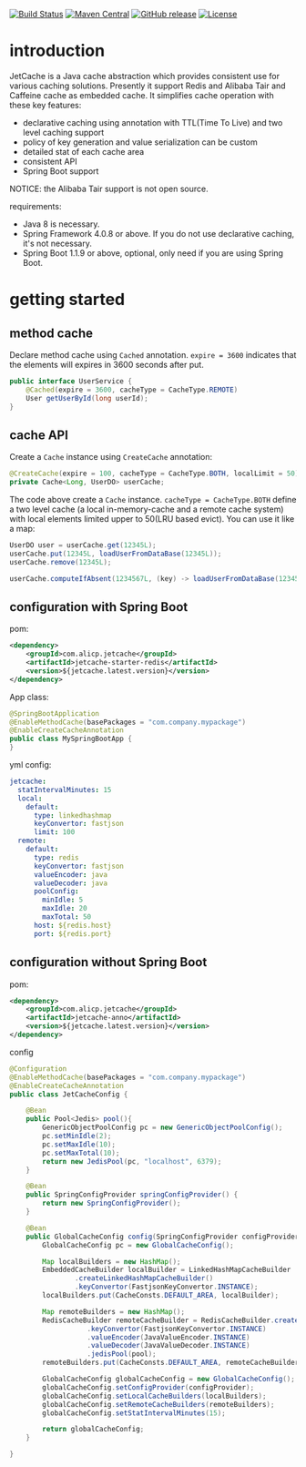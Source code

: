 [![Build Status](https://travis-ci.org/alibaba/jetcache.svg?branch=master)](https://travis-ci.org/alibaba/jetcache)
[![Maven Central](https://maven-badges.herokuapp.com/maven-central/com.alicp.jetcache/jetcache-parent/badge.svg)](https://maven-badges.herokuapp.com/maven-central/com.alicp.jetcache/jetcache-parent/)
[![GitHub release](https://img.shields.io/github/release/alibaba/jetcache.svg)](https://github.com/alibaba/jetcache/releases)
[![License](https://img.shields.io/badge/license-Apache%202-4EB1BA.svg)](https://www.apache.org/licenses/LICENSE-2.0.html)

# introduction
JetCache is a Java cache abstraction which provides consistent use for various caching solutions. 
Presently it support Redis and Alibaba Tair and Caffeine cache as embedded cache.
It simplifies cache operation with these key features:  
* declarative caching using annotation with TTL(Time To Live) and two level caching support
* policy of key generation and value serialization can be custom
* detailed stat of each cache area
* consistent API
* Spring Boot support

NOTICE: the Alibaba Tair support is not open source.

requirements:
* Java 8 is necessary.
* Spring Framework 4.0.8 or above. If you do not use declarative caching, it's not necessary.
* Spring Boot 1.1.9 or above, optional, only need if you are using Spring Boot.

# getting started

## method cache
Declare method cache using ```Cached``` annotation.  ```expire = 3600``` indicates that the elements will expires in 3600 seconds after put.
```java
public interface UserService {
    @Cached(expire = 3600, cacheType = CacheType.REMOTE)
    User getUserById(long userId);
}
```

## cache API
Create a ```Cache``` instance using ```CreateCache``` annotation:
```java
@CreateCache(expire = 100, cacheType = CacheType.BOTH, localLimit = 50)
private Cache<Long, UserDO> userCache;
```
The code above create a ```Cache``` instance. ```cacheType = CacheType.BOTH``` define a two level cache (a local in-memory-cache and a remote cache system) with local elements limited upper to 50(LRU based evict). You can use it like a map: 
```java
UserDO user = userCache.get(12345L);
userCache.put(12345L, loadUserFromDataBase(12345L));
userCache.remove(12345L);

userCache.computeIfAbsent(1234567L, (key) -> loadUserFromDataBase(1234567L));
```
## configuration with Spring Boot

pom:
```xml
<dependency>
    <groupId>com.alicp.jetcache</groupId>
    <artifactId>jetcache-starter-redis</artifactId>
    <version>${jetcache.latest.version}</version>
</dependency>
```

App class:
```java
@SpringBootApplication
@EnableMethodCache(basePackages = "com.company.mypackage")
@EnableCreateCacheAnnotation
public class MySpringBootApp {
}
```

yml config:
```yaml
jetcache:
  statIntervalMinutes: 15
  local:
    default:
      type: linkedhashmap
      keyConvertor: fastjson
      limit: 100
  remote:
    default:
      type: redis
      keyConvertor: fastjson
      valueEncoder: java
      valueDecoder: java
      poolConfig:
        minIdle: 5
        maxIdle: 20
        maxTotal: 50
      host: ${redis.host}
      port: ${redis.port}
```
## configuration without Spring Boot
pom:
```xml
<dependency>
    <groupId>com.alicp.jetcache</groupId>
    <artifactId>jetcache-anno</artifactId>
    <version>${jetcache.latest.version}</version>
</dependency>
```

config
```java
@Configuration
@EnableMethodCache(basePackages = "com.company.mypackage")
@EnableCreateCacheAnnotation
public class JetCacheConfig {

    @Bean
    public Pool<Jedis> pool(){
        GenericObjectPoolConfig pc = new GenericObjectPoolConfig();
        pc.setMinIdle(2);
        pc.setMaxIdle(10);
        pc.setMaxTotal(10);
        return new JedisPool(pc, "localhost", 6379);
    }

    @Bean
    public SpringConfigProvider springConfigProvider() {
        return new SpringConfigProvider();
    }

    @Bean
    public GlobalCacheConfig config(SpringConfigProvider configProvider, Pool<Jedis> pool){
        GlobalCacheConfig pc = new GlobalCacheConfig();

        Map localBuilders = new HashMap();
        EmbeddedCacheBuilder localBuilder = LinkedHashMapCacheBuilder
                .createLinkedHashMapCacheBuilder()
                .keyConvertor(FastjsonKeyConvertor.INSTANCE);
        localBuilders.put(CacheConsts.DEFAULT_AREA, localBuilder);

        Map remoteBuilders = new HashMap();
        RedisCacheBuilder remoteCacheBuilder = RedisCacheBuilder.createRedisCacheBuilder()
                   .keyConvertor(FastjsonKeyConvertor.INSTANCE)
                   .valueEncoder(JavaValueEncoder.INSTANCE)
                   .valueDecoder(JavaValueDecoder.INSTANCE)
                   .jedisPool(pool);
        remoteBuilders.put(CacheConsts.DEFAULT_AREA, remoteCacheBuilder);

        GlobalCacheConfig globalCacheConfig = new GlobalCacheConfig();
        globalCacheConfig.setConfigProvider(configProvider);
        globalCacheConfig.setLocalCacheBuilders(localBuilders);
        globalCacheConfig.setRemoteCacheBuilders(remoteBuilders);
        globalCacheConfig.setStatIntervalMinutes(15);

        return globalCacheConfig;
    }

}
```
